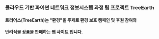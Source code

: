 ### **클라우드 기반 파이썬 네트워크 정보시스템 과정 팀 프로젝트 TreeEarth**   
#### 트리어스(TreeEarth)는 "환경"을 주제로 환경 보호 캠페인 및 후원 참여와   
#### 반려식물 상품을 판매하는 웹 사이트 입니다.
